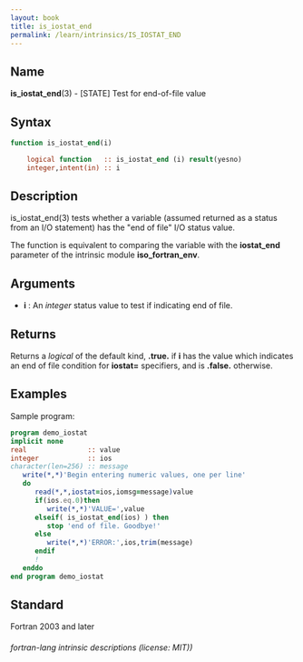 ```yaml
---
layout: book
title: is_iostat_end
permalink: /learn/intrinsics/IS_IOSTAT_END
---
```

## __Name__

__is\_iostat\_end__(3) - \[STATE\] Test for end-of-file value


## __Syntax__
```fortran
function is_iostat_end(i)

    logical function   :: is_iostat_end (i) result(yesno)
    integer,intent(in) :: i
```
## __Description__

is\_iostat\_end(3) tests whether a variable (assumed returned as a status
from an I/O statement) has the "end of file" I/O status value. 

The function is equivalent to comparing the variable with the
__iostat\_end__ parameter of the intrinsic module __iso\_fortran\_env__.

## __Arguments__

  - __i__
    : An _integer_ status value to test if indicating end of file.

## __Returns__

Returns a _logical_ of the default kind, __.true.__ if __i__ has the value
which indicates an end of file condition for __iostat=__ specifiers, and is
__.false.__ otherwise.

## __Examples__

Sample program:

```fortran
program demo_iostat
implicit none
real               :: value
integer            :: ios
character(len=256) :: message
   write(*,*)'Begin entering numeric values, one per line'
   do
      read(*,*,iostat=ios,iomsg=message)value
      if(ios.eq.0)then
         write(*,*)'VALUE=',value
      elseif( is_iostat_end(ios) ) then
         stop 'end of file. Goodbye!'
      else
         write(*,*)'ERROR:',ios,trim(message)
      endif
      !
   enddo
end program demo_iostat
```

## __Standard__

Fortran 2003 and later

###### fortran-lang intrinsic descriptions (license: MIT))

